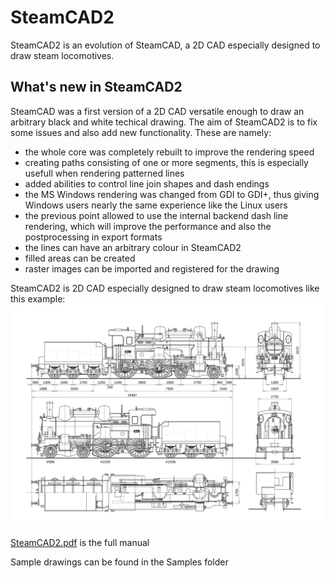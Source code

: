 # SteamCAD2
SteamCAD2 is an evolution of SteamCAD, a 2D CAD especially designed to draw steam
locomotives.

## What's new in SteamCAD2
SteamCAD was a first version of a 2D CAD versatile enough to draw an arbitrary black
and white techical drawing. The aim of SteamCAD2 is to fix some issues and also add
new functionality. These are namely:

* the whole core was completely rebuilt to improve the rendering speed
* creating paths consisting of one or more segments, this is especially usefull when
rendering patterned lines
* added abilities to control line join shapes and dash endings
* the MS Windows rendering was changed from GDI to GDI+, thus giving Windows users
nearly the same experience like the Linux users
* the previous point allowed to use the internal backend dash line rendering, which
will improve the performance and also the postprocessing in export formats
* the lines can have an arbitrary colour in SteamCAD2
* filled areas can be created
* raster images can be imported and registered for the drawing

SteamCAD2 is 2D CAD especially designed to draw steam locomotives like this example:
![264.0](/Images/264_0.svg)

[SteamCAD2.pdf](/SteamCAD2.pdf) is the full manual

Sample drawings can be found in the Samples folder
